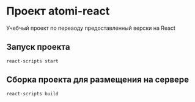 # Проект atomi-react

Учебчый проект по переаоду предоставленный верски на React

## Запуск проекта
```
react-scripts start
```

## Сборка проекта для размещения на сервере
```
react-scripts build
```
